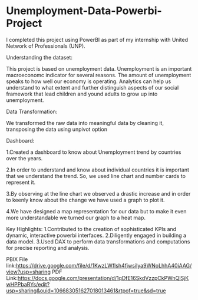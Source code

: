 # Unemployment-Data-Powerbi-Project

I completed this project using PowerBI as part of my internship with United Network of Professionals (UNP).

Understanding the dataset:

This project is based on unemployment data. Unemployment is an important macroeconomc indicator for several reasons. The amount of unemployment speaks to how well our economy is operating.
Analytics can help us understand to what extent and further distinguish aspects of our social framework that lead children and yound adults to grow up into unemployment.

Data Transformation:

We transformed the raw data into meaningful data by cleaning it, transposing the data using unpivot option

Dashboard:

1.Created a dashboard to know about Unemployment trend by countries over the years.

2.In order to understand and know about individual countries it is important that we understand the trend. So, we used line chart and number cards to represent it.

3.By observing at the line chart we observed a drastic increase and in order to keenly know about the change we have used a graph to plot it.

4.We have designed a map representation for our data but to make it even more understandable we turned our graph to a heat map.

Key Highlights:
1.Contributed to the creation of sophisticated KPIs and dynamic, interactive powerbi interfaces.
2.Diligently engaged in building a data model.
3.Used DAX to perform data transformations and computations for precise reporting and analysis.

PBIX File link:https://drive.google.com/file/d/1KwzLWflsh4fjwsiIya9WNoLhhA40iAAG/view?usp=sharing 
PDF Link:https://docs.google.com/presentation/d/1qDfE16SkdVzzpCkPWnQISjKwHPPbaRYs/edit?usp=sharing&ouid=106683051627018013461&rtpof=true&sd=true

